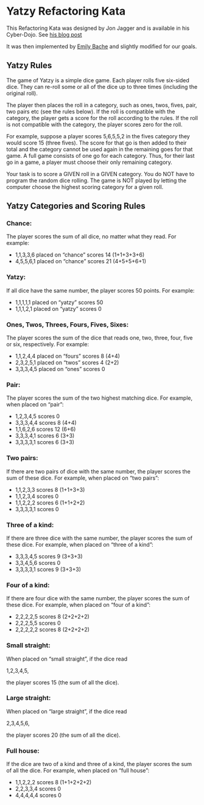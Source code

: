 # Yatzy Refactoring Kata

This Refactoring Kata was designed by Jon Jagger and is available in his Cyber-Dojo. See [his blog post](http://jonjagger.blogspot.co.uk/2012/05/yahtzee-cyber-dojo-refactoring-in-java.html)

It was then implemented by [Emily Bache](https://github.com/emilybache/Yatzy-Refactoring-Kata) and slightly modified for our goals.

## Yatzy Rules

The game of Yatzy is a simple dice game. Each player
rolls five six-sided dice. They can re-roll some or all
of the dice up to three times (including the original roll).

The player then places the roll in a category, such as ones,
twos, fives, pair, two pairs etc (see the rules below). If the roll is
compatible with the category, the player gets a score for the
roll according to the rules. If the roll is not compatible
with the category, the player scores zero for the roll.

For example, suppose a player scores 5,6,5,5,2 in the fives
category they would score 15 (three fives). The score for
that go is then added to their total and the category cannot
be used again in the remaining goes for that game. 
A full game consists of one go for each category. Thus, for
their last go in a game, a player must choose their only
remaining category.

Your task is to score a GIVEN roll in a GIVEN category.
You do NOT have to program the random dice rolling.
The game is NOT played by letting the computer choose the
highest scoring category for a given roll.

## Yatzy Categories and Scoring Rules

### Chance:

The player scores the sum of all dice, no matter what they read.
For example:

- 1,1,3,3,6 placed on “chance” scores 14 (1+1+3+3+6)
- 4,5,5,6,1 placed on “chance” scores 21 (4+5+5+6+1)

### Yatzy:

If all dice have the same number,
the player scores 50 points. 
For example:

- 1,1,1,1,1 placed on “yatzy” scores 50
- 1,1,1,2,1 placed on “yatzy” scores 0

### Ones, Twos, Threes, Fours, Fives, Sixes:

The player scores the sum of the dice that reads one, 
two, three, four, five or six, respectively. 
For example:

- 1,1,2,4,4 placed on “fours” scores 8 (4+4)
- 2,3,2,5,1 placed on “twos” scores 4 (2+2)
- 3,3,3,4,5 placed on “ones” scores 0

### Pair:

The player scores the sum of the two highest matching dice.
For example, when placed on “pair”:

- 1,2,3,4,5 scores 0
- 3,3,3,4,4 scores 8 (4+4)
- 1,1,6,2,6 scores 12 (6+6)
- 3,3,3,4,1 scores 6 (3+3)
- 3,3,3,3,1 scores 6 (3+3)

### Two pairs:

If there are two pairs of dice with the same number, the
player scores the sum of these dice. 
For example, when placed on “two pairs”:

- 1,1,2,3,3 scores 8 (1+1+3+3)
- 1,1,2,3,4 scores 0
- 1,1,2,2,2 scores 6 (1+1+2+2)
- 3,3,3,3,1 scores 0

### Three of a kind:

If there are three dice with the same number, the player
scores the sum of these dice. 
For example, when placed on “three of a kind”:

- 3,3,3,4,5 scores 9 (3+3+3)
- 3,3,4,5,6 scores 0
- 3,3,3,3,1 scores 9 (3+3+3)

### Four of a kind:

If there are four dice with the same number, the player
scores the sum of these dice. 
For example, when placed on “four of a kind”:

- 2,2,2,2,5 scores 8 (2+2+2+2)
- 2,2,2,5,5 scores 0
- 2,2,2,2,2 scores 8 (2+2+2+2)

### Small straight:

When placed on “small straight”, if the dice read

1,2,3,4,5,

the player scores 15 (the sum of all the dice).

### Large straight:

When placed on “large straight”, if the dice read

2,3,4,5,6,

the player scores 20 (the sum of all the dice).

### Full house:

If the dice are two of a kind and three of a kind, the
player scores the sum of all the dice. 
For example, when placed on “full house”:

- 1,1,2,2,2 scores 8 (1+1+2+2+2)
- 2,2,3,3,4 scores 0
- 4,4,4,4,4 scores 0
